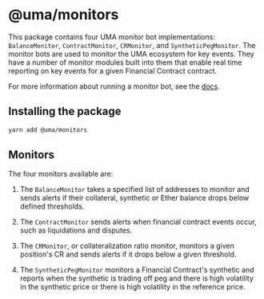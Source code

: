 # @uma/monitors

This package contains four UMA monitor bot implementations: `BalanceMonitor`, `ContractMonitor`, `CRMonitor`, and `SyntheticPegMonitor`. The monitor bots are used to monitor the UMA ecosystem for key events. They have a number of monitor modules built into them that enable real time reporting on key events for a given Financial Contract contract.

For more information about running a monitor bot, see the [docs](https://docs.umaproject.org/developers/bots).

## Installing the package

```bash
yarn add @uma/monitors
```

## Monitors

The four monitors available are:

1. The `BalanceMonitor` takes a specified list of addresses to monitor and sends alerts if their collateral, synthetic or Ether balance drops below defined thresholds.

1. The `ContractMonitor` sends alerts when financial contract events occur, such as liquidations and disputes.

1. The `CRMonitor`, or collateralization ratio monitor, monitors a given position's CR and sends alerts if it drops below a given threshold.

1. The `SyntheticPegMonitor` monitors a Financial Contract's synthetic and reports when the synthetic is trading off peg and there is high volatility in the synthetic price or there is high volatility in the reference price.
